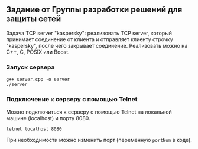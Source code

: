 ## Задание от Группы разработки решений для защиты сетей
Задача TCP server "kaspersky": реализовать TCP server, который принимает соединение от клиента и отправляет клиенту строчку "kaspersky", после чего закрывает соединение. Реализовать можно на C++, С, POSIX или Boost.


### Запуск сервера

   ```shell
   g++ server.cpp -o server
   ./server
   ```

### Подключение к серверу с помощью Telnet
Можно подключиться к серверу с помощью Telnet на локальной машине (localhost) и порту 8080.

```shell
telnet localhost 8080
```
При необходимости можно изменить порт (переменную `portNum` в коде).